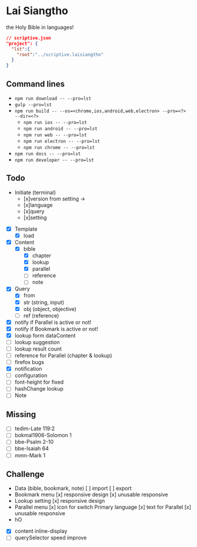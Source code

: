 # Lai Siangtho 
the Holy Bible in languages!

```json
// scriptive.json
"project": {
  "lst":{
    "root":"../scriptive.laisiangtho"
  }
}
```

## Command lines

- `npm run download -- --pro=lst`
- `gulp --pro=lst`
- `npm run build -- --os=<chrome,ios,android,web,electron> --pro=<?>  --dir=<?>`
  - `npm run ios -- --pro=lst`
  - `npm run android -- --pro=lst`
  - `npm run web -- --pro=lst`
  - `npm run electron -- --pro=lst`
  - `npm run chrome -- --pro=lst`
- `npm run docs -- --pro=lst`
- `npm run developer -- --pro=lst`


## Todo

* Initiate (terminal)
  - [x]version from setting -> 
  - [x]language
  - [x]query
  - [x]setting
- [x] Template
  - [x] load
- [x] Content
  - [x] bible
      - [x] chapter
      - [x] lookup
      - [x] parallel
      - [ ] reference
      - [ ] note
- [x] Query
  - [x] from
  - [x] str (string, input)
  - [x] obj (object, objective)
  - [ ] ref (reference)
- [x] notify if Parallel is active or not!
- [x] notify if Bookmark is active or not!
- [x] lookup form dataContent
- [ ] lookup suggestion
- [ ] lookup result count
- [ ] reference for Parallel (chapter & lookup)
- [ ] firefox bugs
- [x] notification
- [ ] configuration
- [ ] font-height for fixed
- [ ] hashChange lookup
- [ ] Note

## Missing
 - [ ] tedim-Late 119:2
 - [ ] bokmal1906-Solomon 1
 - [ ] bbe-Psalm 2-10
 - [ ] bbe-Isaiah 64
 - [ ] mmn-Mark 1
## Challenge
* Data (bible, bookmark, note)
  [ ] import
  [ ] export
* Bookmark menu
  [x] responsive design
  [x] unusable responsive
* Lookup setting
  [x] responsive design
* Parallel menu
  [x] icon for switch Primary language
  [x] text for Parallel 
  [x] unusable responsive
* hO
 - [x] content inline-display
 - [ ] querySelector speed improve
